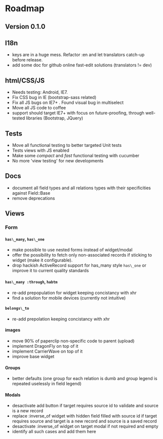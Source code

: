 # Roadmap

## Version 0.1.0

## I18n
- keys are in a huge mess. Refactor :en and let translators catch-up before release. 
- add some doc for github online fast-edit solutions (translators != dev)

## html/CSS/JS
- Needs testing: Android, IE7.
- Fix CSS bug in IE (bootstrap-sass related)
- Fix all JS bugs on IE7+ . Found visual bug in multiselect
- Move all JS code to coffee
- support should target IE7+ with focus on future-proofing, through well-tested libraries (Bootstrap, JQuery)

## Tests
- Move all functional testing to better targeted Unit tests
- Tests views with JS enabled
- Make some *compact* and *fast* functional testing with cucumber
- No more 'view testing' for new developments

## Docs
- document all field types and all relations types with their specificities against Field::Base
- remove deprecations

## Views
### Form
#### `has\_many`, `has\_one`
- make possible to use nested forms instead of widget/modal
- offer the possibility to fetch only non-associated records if sticking to widget (make it configurable).
- drop hackish ActiveRecord support for has_many style `has\_one` or improve it to current quality standards

#### `has\_many :through`, `habtm`
- re-add prepopulation for widget keeping concistancy with xhr
- find a solution for mobile devices (currently not intuitive)

#### `belongs\_to`
- re-add prepolation keeping concistancy with xhr

#### images
- move 90% of paperclip non-specific code to parent (upload)
- implement DragonFly on top of it
- implement CarrierWave on top of it
- improve base widget

#### Groups
- better defaults (one group for each relation is dumb and group legend is repeated uselessly in field legend)

#### Modals
- desactivate add button if target requires source id to validate and source is a new record
- replace :inverse_of widget with hidden field filled with source id if target requires source and target is a new record and source is a saved record
- desactivate :inverse_of widget on target modal if not required and empty
- identify all such cases and add them here

